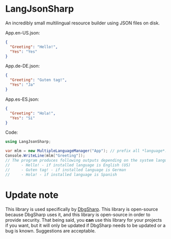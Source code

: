 # LangJsonSharp
An incredibly small multilingual resource builder using JSON files on disk.

App.en-US.json:
```json
{
  "Greeting": "Hello!",
  "Yes": "Yes"
}
```

App.de-DE.json:
```json
{
  "Greeting": "Guten tag!",
  "Yes": "Ja"
}
```

App.es-ES.json:
```json
{
  "Greeting": "Hola!",
  "Yes": "Si"
}
```

Code:
```cs
using LangJsonSharp;

var mlm = new MultipleLanguageManager("App"); // prefix all *language*.json files with App -> App.*language*.json
Console.WriteLine(mlm["Greeting"]);
// The program produces following outputs depending on the system language or UI culture of the current thread:
//     - Hello! - if installed language is English (US)
//     - Guten tag! - if installed language is German
//     - Hola! - if installed language is Spanish
```

# Update note
This library is used specifically by [DbgSharp](https://github.com/winscripter/DbgSharp). This library is open-source because DbgSharp uses
it, and this library is open-source in order to provide security. That being said, you **can** use this library for your projects if you want,
but it will only be updated if DbgSharp needs to be updated or a bug is known. Suggestions are acceptable.

